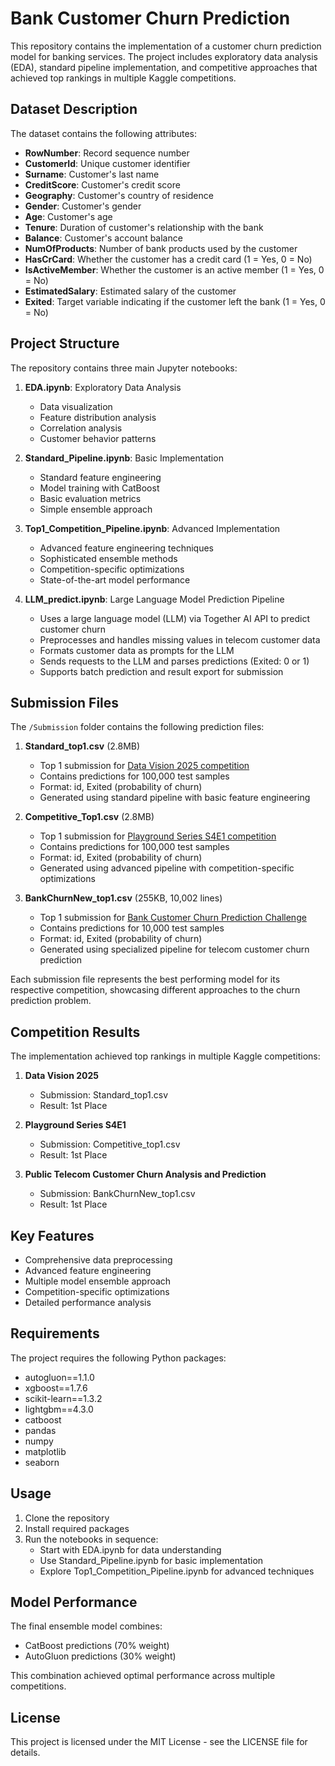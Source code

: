 # Bank Customer Churn Prediction

This repository contains the implementation of a customer churn prediction model for banking services. The project includes exploratory data analysis (EDA), standard pipeline implementation, and competitive approaches that achieved top rankings in multiple Kaggle competitions.

## Dataset Description

The dataset contains the following attributes:

- **RowNumber**: Record sequence number
- **CustomerId**: Unique customer identifier
- **Surname**: Customer's last name
- **CreditScore**: Customer's credit score
- **Geography**: Customer's country of residence
- **Gender**: Customer's gender
- **Age**: Customer's age
- **Tenure**: Duration of customer's relationship with the bank
- **Balance**: Customer's account balance
- **NumOfProducts**: Number of bank products used by the customer
- **HasCrCard**: Whether the customer has a credit card (1 = Yes, 0 = No)
- **IsActiveMember**: Whether the customer is an active member (1 = Yes, 0 = No)
- **EstimatedSalary**: Estimated salary of the customer
- **Exited**: Target variable indicating if the customer left the bank (1 = Yes, 0 = No)

## Project Structure

The repository contains three main Jupyter notebooks:

1. **EDA.ipynb**: Exploratory Data Analysis

   - Data visualization
   - Feature distribution analysis
   - Correlation analysis
   - Customer behavior patterns

2. **Standard_Pipeline.ipynb**: Basic Implementation

   - Standard feature engineering
   - Model training with CatBoost
   - Basic evaluation metrics
   - Simple ensemble approach

3. **Top1_Competition_Pipeline.ipynb**: Advanced Implementation

   - Advanced feature engineering techniques
   - Sophisticated ensemble methods
   - Competition-specific optimizations
   - State-of-the-art model performance

4. **LLM_predict.ipynb**: Large Language Model Prediction Pipeline
   - Uses a large language model (LLM) via Together AI API to predict customer churn
   - Preprocesses and handles missing values in telecom customer data
   - Formats customer data as prompts for the LLM
   - Sends requests to the LLM and parses predictions (Exited: 0 or 1)
   - Supports batch prediction and result export for submission

## Submission Files

The `/Submission` folder contains the following prediction files:

1. **Standard_top1.csv** (2.8MB)

   - Top 1 submission for [Data Vision 2025 competition](https://www.kaggle.com/competitions/data-vision-2025/overview)
   - Contains predictions for 100,000 test samples
   - Format: id, Exited (probability of churn)
   - Generated using standard pipeline with basic feature engineering

2. **Competitive_Top1.csv** (2.8MB)

   - Top 1 submission for [Playground Series S4E1 competition](https://www.kaggle.com/competitions/playground-series-s4e1/overview)
   - Contains predictions for 100,000 test samples
   - Format: id, Exited (probability of churn)
   - Generated using advanced pipeline with competition-specific optimizations

3. **BankChurnNew_top1.csv** (255KB, 10,002 lines)
   - Top 1 submission for [Bank Customer Churn Prediction Challenge](https://www.kaggle.com/competitions/bank-customer-churn-prediction-challenge)
   - Contains predictions for 10,000 test samples
   - Format: id, Exited (probability of churn)
   - Generated using specialized pipeline for telecom customer churn prediction

Each submission file represents the best performing model for its respective competition, showcasing different approaches to the churn prediction problem.

## Competition Results

The implementation achieved top rankings in multiple Kaggle competitions:

1. **Data Vision 2025**

   - Submission: Standard_top1.csv
   - Result: 1st Place

2. **Playground Series S4E1**

   - Submission: Competitive_top1.csv
   - Result: 1st Place

3. **Public Telecom Customer Churn Analysis and Prediction**
   - Submission: BankChurnNew_top1.csv
   - Result: 1st Place

## Key Features

- Comprehensive data preprocessing
- Advanced feature engineering
- Multiple model ensemble approach
- Competition-specific optimizations
- Detailed performance analysis

## Requirements

The project requires the following Python packages:

- autogluon==1.1.0
- xgboost==1.7.6
- scikit-learn==1.3.2
- lightgbm==4.3.0
- catboost
- pandas
- numpy
- matplotlib
- seaborn

## Usage

1. Clone the repository
2. Install required packages
3. Run the notebooks in sequence:
   - Start with EDA.ipynb for data understanding
   - Use Standard_Pipeline.ipynb for basic implementation
   - Explore Top1_Competition_Pipeline.ipynb for advanced techniques

## Model Performance

The final ensemble model combines:

- CatBoost predictions (70% weight)
- AutoGluon predictions (30% weight)

This combination achieved optimal performance across multiple competitions.

## License

This project is licensed under the MIT License - see the LICENSE file for details.
